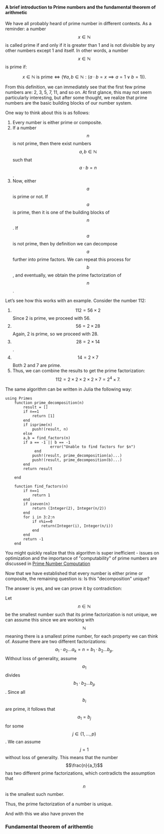 #### A brief introduction to Prime numbers and the fundamental theorem of arithmetic

We have all probably heard of prime number in different contexts. 
As a reminder: a number $$x \in \mathbb{N}$$ is called prime if and only if it is greater than 1 and is not divisible by any other numbers except 1 and itself. In other words, a number $$x \in \mathbb{N}$$ is prime if:

$$x \in \mathbb{N} \text{ is prime} \iff (\forall a, b \in \mathbb{N}: (a \cdot b = x \implies a = 1 \lor b = 1)).$$

From this definition, we can immediately see that the first few prime numbers are: 2, 3, 5, 7, 11, and so on. At first glance, this may not seem particularly interesting, but after some thought, we realize that prime numbers are the basic building blocks of our number system.

One way to think about this is as follows:

1. Every number is either prime or composite.
2. If a number $$n$$ is not prime, then there exist numbers $$a, b \in \mathbb{N}$$ such that $$a \cdot b = n$$.
3. Now, either $$a$$ is prime or not. If $$a$$ is prime, then it is one of the building blocks of $$n$$. If $$a$$ is not prime, then by definition we can decompose $$a$$ further into prime factors. We can repeat this process for $$b$$, and eventually, we obtain the prime factorization of $$n$$.

Let’s see how this works with an example. Consider the number 112:

1. $$112 = 56 \times 2$$ Since 2 is prime, we proceed with 56.
2. $$56 = 2 \times 28$$ Again, 2 is prime, so we proceed with 28.
3. $$28 = 2 \times 14$$.
4. $$14 = 2 \times 7$$ Both 2 and 7 are prime.
5. Thus, we can combine the results to get the prime factorization:
   $$112 = 2 \times 2 \times 2 \times 2 \times 7 = 2^4 \times 7.$$

The same algorithm can be written in Julia the following way: 
```
using Primes
	function prime_decomposition(n)
		result = []
		if n==1
			return [1]
		end
		if isprime(n)
			push!(result, n)
		else
		a,b = find_factors(n)
		if a == -1 || b == -1
            		error("Unable to find factors for $n")
       		 end
			push!(result, prime_decomposition(a)...)
			push!(result, prime_decomposition(b)...)
		end
		return result
		
	end

	function find_factors(n)
		if n==1
			return 1
		end
		if iseven(n)
			return (Integer(2), Integer(n/2))
		end
		for i in 3:2:n
			if n%i==0
				return(Integer(i), Integer(n/i))
			end
		end
		return -1
	end
 ````

You might quickly realize that this algorithm is super inefficient -  issues on optimization and the importance of "computability" of prime numbers are discussed in [Prime Number Computation]("https://path-to-weierstrass.github.io/primes/prime-computation")




Now that we have established that every number is either prime or composite, the remaining question is: Is this "decomposition" unique?

The answer is yes, and we can prove it by contradiction:

Let $$n \in \mathbb{N}$$ be the smallest number such that its prime factorization is not unique, we can assume this since we are working with $$\mathbb N$$ meaning there is a smallest prime number, for each property we can think of. Assume there are two different factorizations:
 $$a_1 \cdot a_2 \dots a_k = n = b_1 \cdot b_2 \dots b_p.$$
   Without loss of generality, assume $$a_1$$ divides $$b_1 \cdot b_2 \dots b_p$$. Since all $$b_i$$ are prime, it follows that $$a_1 = b_j$$ for some $$j \in \{1, \dots, p\}$$. We can assume $$j = 1$$ without loss of generality. This means that the number $$\frac{n}{a_1}$$ has two different prime factorizations, which contradicts the assumption that $$n$$ is the smallest such number.

Thus, the prime factorization of a number is unique.

And with this we also have proven the 
### Fundamental theorem of arithemtic
